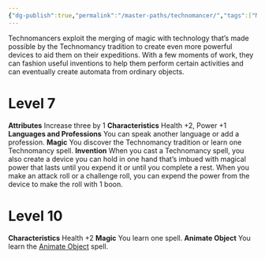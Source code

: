 ```yaml
---
{"dg-publish":true,"permalink":"/master-paths/technomancer/","tags":["Magic"]}
---
```


Technomancers exploit the merging of magic with technology that’s made possible by the Technomancy tradition to create even more powerful devices to aid them on their expeditions. With a few moments of work, they can fashion useful inventions to help them perform certain activities and can eventually create automata from ordinary objects.
# Level 7
**Attributes** Increase three by 1
**Characteristics** Health +2, Power +1
**Languages and Professions** You can speak another language or add a profession.
**Magic** You discover the Technomancy tradition or learn one Technomancy spell.
**Invention** When you cast a Technomancy spell, you also create a device you can hold in one hand that’s imbued with magical power that lasts until you expend it or until you complete a rest. When you make an attack roll or a challenge roll, you can expend the power from the device to make the roll with 1 boon.
# Level 10
**Characteristics** Health +2
**Magic** You learn one spell.
**Animate Object** You learn the [Animate Object](https://sotdl-database.vercel.app/spells/path-specific/animate-object/) spell.